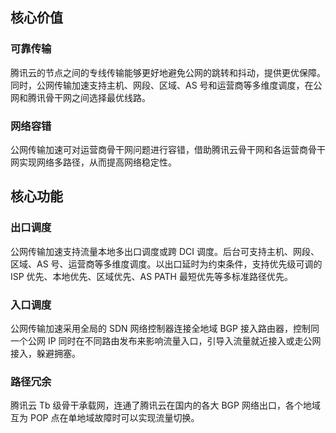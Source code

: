 ## 核心价值
### 可靠传输
腾讯云的节点之间的专线传输能够更好地避免公网的跳转和抖动，提供更优保障。同时，公网传输加速支持主机、网段、区域、AS 号和运营商等多维度调度，在公网和腾讯骨干网之间选择最优线路。
### 网络容错
公网传输加速可对运营商骨干网问题进行容错，借助腾讯云骨干网和各运营商骨干网实现网络多路径，从而提高网络稳定性。
## 核心功能
### 出口调度
公网传输加速支持流量本地多出口调度或跨 DCI 调度。后台可支持主机、网段、区域、AS 号、运营商等多维度调度。以出口延时为约束条件，支持优先级可调的 ISP 优先、本地优先、区域优先、AS PATH 最短优先等多标准路径优先。
### 入口调度
公网传输加速采用全局的 SDN 网络控制器连接全地域 BGP 接入路由器，控制同一个公网 IP 同时在不同路由发布来影响流量入口，引导入流量就近接入或走公网接入，躲避拥塞。 
### 路径冗余
腾讯云 Tb 级骨干承载网，连通了腾讯云在国内的各大 BGP 网络出口，各个地域互为 POP 点在单地域故障时可以实现流量切换。